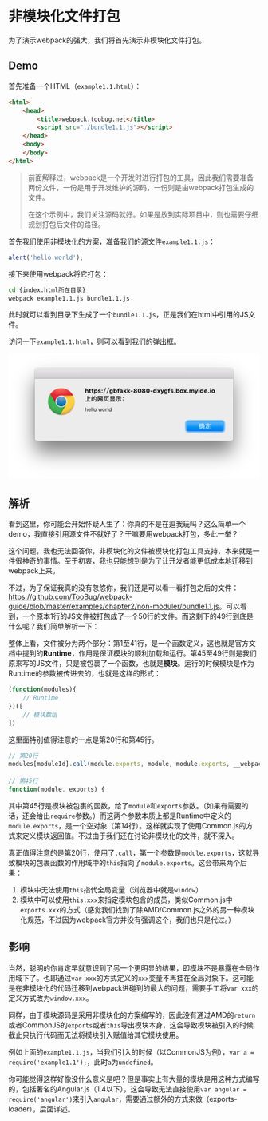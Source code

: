 # 非模块化文件打包

为了演示webpack的强大，我们将首先演示非模块化文件打包。

## Demo

首先准备一个HTML（`example1.1.html`）：

```html
<html>
	<head>
		<title>webpack.toobug.net</title>
		<script src="./bundle1.1.js"></script>
	</head>
	<body>
	</body>
</html>
```

> 前面解释过，webpack是一个开发时进行打包的工具，因此我们需要准备两份文件，一份是用于开发维护的源码，一份则是由webpack打包生成的文件。
>
> 在这个示例中，我们关注源码就好。如果是放到实际项目中，则也需要仔细规划打包后文件的路径。

首先我们使用非模块化的方案，准备我们的源文件`example1.1.js`：

```javascript
alert('hello world');
```

接下来使用webpack将它打包：


```sh
cd {index.html所在目录}
webpack example1.1.js bundle1.1.js
```

此时就可以看到目录下生成了一个`bundle1.1.js`，正是我们在html中引用的JS文件。

访问一下`example1.1.html`，则可以看到我们的弹出框。

![1.1.1](../images/chapter2/non-moduler/1.1.1.png)

## 解析

看到这里，你可能会开始怀疑人生了：你真的不是在逗我玩吗？这么简单一个demo，我直接引用源文件不就好了？干嘛要用webpack打包，多此一举？

这个问题，我也无法回答你，非模块化的文件被模块化打包工具支持，本来就是一件很神奇的事情。至于初衷，我也只能想到是为了让开发者能更低成本地迁移到webpack上来。

不过，为了保证我真的没有忽悠你，我们还是可以看一看打包之后的文件：<https://github.com/TooBug/webpack-guide/blob/master/examples/chapter2/non-moduler/bundle1.1.js>。可以看到，一个原本1行的JS文件被打包成了一个50行的文件。而这剩下的49行到底是什么呢？我们简单解析一下：

整体上看，文件被分为两个部分：第1至41行，是一个函数定义，这也就是官方文档中提到的**Runtime**，作用是保证模块的顺利加载和运行。第45至49行则是我们原来写的JS文件，只是被包裹了一个函数，也就是**模块**。运行的时候模块是作为Runtime的参数被传进去的，也就是这样的形式：

```javascript
(function(modules){
	// Runtime
})([
	// 模块数组
])
```

这里面特别值得注意的一点是第20行和第45行。

```javascript
// 第20行
modules[moduleId].call(module.exports, module, module.exports, __webpack_require__);

// 第45行
function(module, exports) {
```

其中第45行是模块被包裹的函数，给了`module`和`exports`参数。（如果有需要的话，还会给出`require`参数。）而这两个参数本质上都是Runtime中定义的`module.exports`，是一个空对象（第14行）。这样就实现了使用Common.js的方式来定义模块返回值。不过由于我们还在讨论非模块化的文件，就不深入。

真正值得注意的是第20行，使用了`.call`，第一个参数是`module.exports`，这就导致模块的包裹函数的作用域中的`this`指向了`module.exports`。这会带来两个后果：

1. 模块中无法使用`this`指代全局变量（浏览器中就是`window`）
2. 模块中可以使用`this.xxx`来指定模块包含的成员，类似Common.js中`exports.xxx`的方式（感觉我们找到了除AMD/Common.js之外的另一种模块化规范，不过因为webpack官方并没有强调这个，我们也只是代过。）

## 影响

当然，聪明的你肯定早就意识到了另一个更明显的结果，即模块不是暴露在全局作用域下了。也即通过`var xxx`的方式定义的`xxx`变量不再挂在全局对象下。这可能是在非模块化的代码迁移到webpack进碰到的最大的问题，需要手工将`var xxx`的定义方式改为`window.xxx`。

同样，由于模块源码是采用非模块化的方案编写的，因此没有通过AMD的`return`或者CommonJS的`exports`或者`this`导出模块本身，这会导致模块被引入的时候截止只执行代码而无法将模块引入赋值给其它模块使用。

例如上面的`example1.1.js`，当我们引入的时候（以CommonJS为例），`var a = require('example1.1');`，此时`a`为`undefined`。

你可能觉得这样好像没什么意义是吧？但是事实上有大量的模块是用这种方式编写的，包括著名的Angular.js（1.4以下），这会导致无法直接使用`var angular = require('angular')`来引入`angular`，需要通过额外的方式来做（exports-loader），后面详述。


